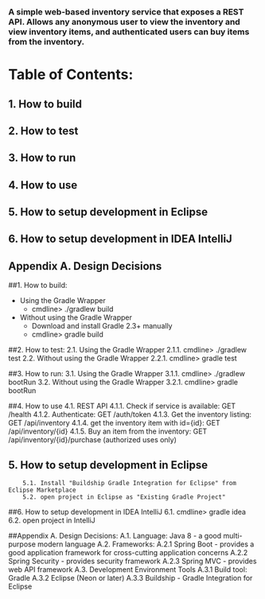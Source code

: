 ### A simple web-based inventory service that exposes a REST API.  Allows any anonymous user to view the inventory and view inventory items, and authenticated users can buy items from the inventory.
 
 

# Table of Contents:
## 1. How to build
## 2. How to test
## 3. How to run
## 4. How to use
## 5. How to setup development in Eclipse
## 6. How to setup development in IDEA IntelliJ
## Appendix A. Design Decisions


##1. How to build:
- Using the Gradle Wrapper
  - cmdline> ./gradlew build
- Without using the Gradle Wrapper
  - Download and install Gradle 2.3+ manually
  - cmdline> gradle build

##2. How to test:
		2.1. Using the Gradle Wrapper
			2.1.1. cmdline> ./gradlew test
		2.2. Without using the Gradle Wrapper
			2.2.1. cmdline> gradle test

 
##3. How to run:
		3.1. Using the Gradle Wrapper
			3.1.1. cmdline> ./gradlew bootRun
		3.2. Without using the Gradle Wrapper
			3.2.1. cmdline> gradle bootRun

	
##4. How to use
		4.1. REST API
			4.1.1. Check if service is available:		GET /health
			4.1.2. Authenticate:						GET /auth/token
			4.1.3. Get the inventory listing:			GET /api/inventory
			4.1.4. get the inventory item with id={id}:	GET /api/inventory/{id}
			4.1.5. Buy an item from the inventory:		GET /api/inventory/{id}/purchase	(authorized uses only)

		
## 5. How to setup development in Eclipse
		5.1. Install "Buildship Gradle Integration for Eclipse" from Eclipse Marketplace
		5.2. open project in Eclipse as "Existing Gradle Project"
 

##6. How to setup development in IDEA IntelliJ
   		6.1. cmdline> gradle idea
		6.2. open project in IntelliJ
		
 

##Appendix A. Design Decisions:
	A.1. Language: Java 8 - a good multi-purpose modern language
	A.2. Frameworks:
		A.2.1 Spring Boot - provides a good application framework for cross-cutting application concerns
		A.2.2 Spring Security - provides security framework
		A.2.3 Spring MVC - provides web API framework
	A.3. Development Environment Tools
		A.3.1 Build tool: Gradle
		A.3.2 Eclipse (Neon or later)
		A.3.3 Buildship - Gradle Integration for Eclipse
